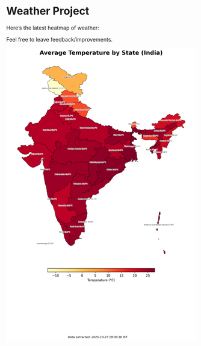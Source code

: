 # Weather Project

Here’s the latest heatmap of weather:

Feel free to leave feedback/improvements.

![India Heatmap](docs/assets/india_heatmap.png?v=FF7B06)
